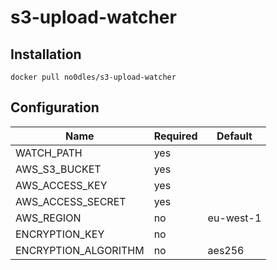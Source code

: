 # s3-upload-watcher

## Installation
```docker pull no0dles/s3-upload-watcher```

## Configuration
| Name | Required | Default |
| --- | --- | --- |
| WATCH_PATH | yes | |
| AWS_S3_BUCKET | yes | |
| AWS_ACCESS_KEY | yes | |
| AWS_ACCESS_SECRET | yes | |
| AWS_REGION | no | eu-west-1 |
| ENCRYPTION_KEY | no | |
| ENCRYPTION_ALGORITHM | no | aes256 |